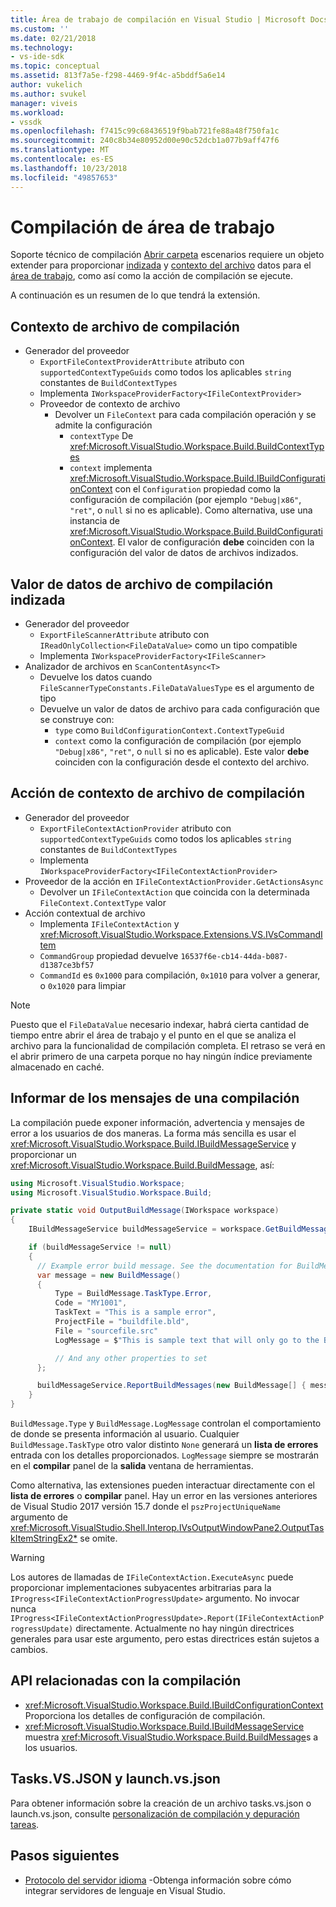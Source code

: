 ```yaml
---
title: Área de trabajo de compilación en Visual Studio | Microsoft Docs
ms.custom: ''
ms.date: 02/21/2018
ms.technology:
- vs-ide-sdk
ms.topic: conceptual
ms.assetid: 813f7a5e-f298-4469-9f4c-a5bddf5a6e14
author: vukelich
ms.author: svukel
manager: viveis
ms.workload:
- vssdk
ms.openlocfilehash: f7415c99c68436519f9bab721fe88a48f750fa1c
ms.sourcegitcommit: 240c8b34e80952d00e90c52dcb1a077b9aff47f6
ms.translationtype: MT
ms.contentlocale: es-ES
ms.lasthandoff: 10/23/2018
ms.locfileid: "49857653"
---
```

# <a name="workspace-build"></a>Compilación de área de trabajo

Soporte técnico de compilación [Abrir carpeta](../ide/develop-code-in-visual-studio-without-projects-or-solutions.md) escenarios requiere un objeto extender para proporcionar [indizada](workspace-indexing.md) y [contexto del archivo](workspace-file-contexts.md) datos para el [área de trabajo](workspaces.md), como así como la acción de compilación se ejecute.

A continuación es un resumen de lo que tendrá la extensión.

## <a name="build-file-context"></a>Contexto de archivo de compilación

- Generador del proveedor
  - `ExportFileContextProviderAttribute` atributo con `supportedContextTypeGuids` como todos los aplicables `string` constantes de `BuildContextTypes`
  - Implementa `IWorkspaceProviderFactory<IFileContextProvider>`
  - Proveedor de contexto de archivo
    - Devolver un `FileContext` para cada compilación operación y se admite la configuración
      - `contextType` De <xref:Microsoft.VisualStudio.Workspace.Build.BuildContextTypes>
      - `context` implementa <xref:Microsoft.VisualStudio.Workspace.Build.IBuildConfigurationContext> con el `Configuration` propiedad como la configuración de compilación (por ejemplo `"Debug|x86"`, `"ret"`, o `null` si no es aplicable). Como alternativa, use una instancia de <xref:Microsoft.VisualStudio.Workspace.Build.BuildConfigurationContext>. El valor de configuración **debe** coinciden con la configuración del valor de datos de archivos indizados.

## <a name="indexed-build-file-data-value"></a>Valor de datos de archivo de compilación indizada

- Generador del proveedor
  - `ExportFileScannerAttribute` atributo con `IReadOnlyCollection<FileDataValue>` como un tipo compatible
  - Implementa `IWorkspaceProviderFactory<IFileScanner>`
- Analizador de archivos en `ScanContentAsync<T>`
  - Devuelve los datos cuando `FileScannerTypeConstants.FileDataValuesType` es el argumento de tipo
  - Devuelve un valor de datos de archivo para cada configuración que se construye con:
    - `type` como `BuildConfigurationContext.ContextTypeGuid`
    - `context` como la configuración de compilación (por ejemplo `"Debug|x86"`, `"ret"`, o `null` si no es aplicable). Este valor **debe** coinciden con la configuración desde el contexto del archivo.

## <a name="build-file-context-action"></a>Acción de contexto de archivo de compilación

- Generador del proveedor
  - `ExportFileContextActionProvider` atributo con `supportedContextTypeGuids` como todos los aplicables `string` constantes de `BuildContextTypes`
  - Implementa `IWorkspaceProviderFactory<IFileContextActionProvider>`
- Proveedor de la acción en `IFileContextActionProvider.GetActionsAsync`
  - Devolver un `IFileContextAction` que coincida con la determinada `FileContext.ContextType` valor
- Acción contextual de archivo
  - Implementa `IFileContextAction` y <xref:Microsoft.VisualStudio.Workspace.Extensions.VS.IVsCommandItem>
  - `CommandGroup` propiedad devuelve `16537f6e-cb14-44da-b087-d1387ce3bf57`
  - `CommandId` es `0x1000` para compilación, `0x1010` para volver a generar, o `0x1020` para limpiar

>[!NOTE]
>Puesto que el `FileDataValue` necesario indexar, habrá cierta cantidad de tiempo entre abrir el área de trabajo y el punto en el que se analiza el archivo para la funcionalidad de compilación completa. El retraso se verá en el abrir primero de una carpeta porque no hay ningún índice previamente almacenado en caché.

## <a name="reporting-messages-from-a-build"></a>Informar de los mensajes de una compilación

La compilación puede exponer información, advertencia y mensajes de error a los usuarios de dos maneras. La forma más sencilla es usar el <xref:Microsoft.VisualStudio.Workspace.Build.IBuildMessageService> y proporcionar un <xref:Microsoft.VisualStudio.Workspace.Build.BuildMessage>, así:

```csharp
using Microsoft.VisualStudio.Workspace;
using Microsoft.VisualStudio.Workspace.Build;

private static void OutputBuildMessage(IWorkspace workspace)
{
    IBuildMessageService buildMessageService = workspace.GetBuildMessageService();

    if (buildMessageService != null)
    {
      // Example error build message. See the documentation for BuildMessage for more information.
      var message = new BuildMessage()
      {
          Type = BuildMessage.TaskType.Error,
          Code = "MY1001",
          TaskText = "This is a sample error",
          ProjectFile = "buildfile.bld",
          File = "sourcefile.src"
          LogMessage = $"This is sample text that will only go to the Build output window pane.\n"

          // And any other properties to set
      };

      buildMessageService.ReportBuildMessages(new BuildMessage[] { message });
    }
}
```

`BuildMessage.Type` y `BuildMessage.LogMessage` controlan el comportamiento de donde se presenta información al usuario. Cualquier `BuildMessage.TaskType` otro valor distinto `None` generará un **lista de errores** entrada con los detalles proporcionados. `LogMessage` siempre se mostrarán en el **compilar** panel de la **salida** ventana de herramientas.

Como alternativa, las extensiones pueden interactuar directamente con el **lista de errores** o **compilar** panel. Hay un error en las versiones anteriores de Visual Studio 2017 versión 15.7 donde el `pszProjectUniqueName` argumento de <xref:Microsoft.VisualStudio.Shell.Interop.IVsOutputWindowPane2.OutputTaskItemStringEx2*> se omite.

>[!WARNING]
>Los autores de llamadas de `IFileContextAction.ExecuteAsync` puede proporcionar implementaciones subyacentes arbitrarias para la `IProgress<IFileContextActionProgressUpdate>` argumento. No invocar nunca `IProgress<IFileContextActionProgressUpdate>.Report(IFileContextActionProgressUpdate)` directamente. Actualmente no hay ningún directrices generales para usar este argumento, pero estas directrices están sujetos a cambios.

## <a name="build-related-apis"></a>API relacionadas con la compilación

- <xref:Microsoft.VisualStudio.Workspace.Build.IBuildConfigurationContext> Proporciona los detalles de configuración de compilación.
- <xref:Microsoft.VisualStudio.Workspace.Build.IBuildMessageService> muestra <xref:Microsoft.VisualStudio.Workspace.Build.BuildMessage>s a los usuarios.

## <a name="tasksvsjson-and-launchvsjson"></a>Tasks.VS.JSON y launch.vs.json

Para obtener información sobre la creación de un archivo tasks.vs.json o launch.vs.json, consulte [personalización de compilación y depuración tareas](../ide/customize-build-and-debug-tasks-in-visual-studio.md).

## <a name="next-steps"></a>Pasos siguientes

* [Protocolo del servidor idioma](language-server-protocol.md) -Obtenga información sobre cómo integrar servidores de lenguaje en Visual Studio.